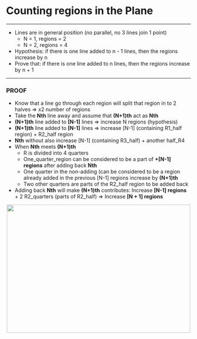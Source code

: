 # Counting regions in the Plane
---
* Lines are in general position (no parallel, no 3 lines join 1 point)
  * N = 1, regions = 2
  * N = 2, regions = 4
* Hypothesis: if there is one line added to n - 1 lines, then the regions increase by n
* Prove that: if there is one line added to n lines, then the regions increase by n + 1
---
### PROOF
* Know that a line go through each region will split that region in to 2 halves => x2 number of regions
* Take the **Nth** line away and assume that **(N+1)th** act as **Nth**
* **(N+1)th** line added to **[N-1]** lines => increase N regions (hypothesis)
* **(N+1)th** line added to **[N-1]** lines => increase [N-1] (containing R1_half region) + R2_half region 
* **Nth** without also increase [N-1] (containing R3_half) + another half_R4 
* When **Nth** meets **(N+1)th** 
  * R is divided into 4 quarters
  * One_quarter_region can be considered to be a part of **+[N-1] regions** after adding back **Nth**
  * One quarter in the non-adding (can be considered to be a region already added in the previous [N-1] regions increase by **(N+1)th**
  * Two other quarters are parts of the R2_half region to be added back
* Adding back **Nth** will make **(N+1)th** contributes: Increase **[N-1] regions** + 2 R2_quarters (parts of R2_half) => Increase **[N + 1] regions**

<p align="center">
  <img width="500" height="350" src="https://dobicode.files.wordpress.com/2018/10/plane.png">
</p
